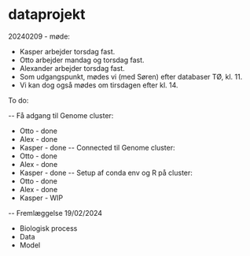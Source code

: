 # dataprojekt

20240209 - møde:
- Kasper arbejder torsdag fast. 
- Otto arbejder mandag og torsdag fast.
- Alexander arbejder torsdag fast.
- Som udgangspunkt, mødes vi (med Søren) efter databaser TØ, kl. 11. 
- Vi kan dog også mødes om tirsdagen efter kl. 14. 



To do:

-- Få adgang til Genome cluster:
- Otto - done
- Alex - done
- Kasper - done
-- Connected til Genome cluster:
- Otto - done
- Alex - done
- Kasper - done
-- Setup af conda env og R på cluster:
- Otto - done
- Alex - done
- Kasper - WIP

-- Fremlæggelse 19/02/2024
- Biologisk process
- Data
- Model
  
